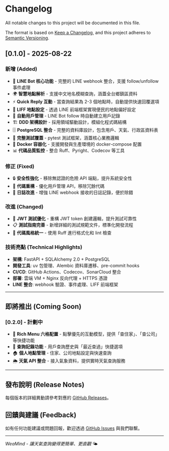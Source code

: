 # Changelog

All notable changes to this project will be documented in this file.

The format is based on [Keep a Changelog](https://keepachangelog.com/en/1.0.0/),
and this project adheres to [Semantic Versioning](https://semver.org/spec/v2.0.0.html).

## [0.1.0] - 2025-08-22

### 新增 (Added)
- 🚀 **LINE Bot 核心功能** - 完整的 LINE webhook 整合，支援 follow/unfollow 事件處理
- 🌍 **智慧地點解析** - 支援中文地名模糊查詢，涵蓋全台鄉鎮區資料
- ⚡ **Quick Reply 互動** - 當查詢結果為 2-3 個地點時，自動提供快速回覆選項
- 🎯 **LIFF 地點設定** - 透過 LINE 前端框架實現便民的地點偏好設定
- 👤 **自動用戶管理** - LINE Bot follow 時自動建立用戶記錄
- 🏗️ **DDD 架構設計** - 採用領域驅動設計，模組化程式碼結構
- 🗄️ **PostgreSQL 整合** - 完整的資料庫設計，包含用戶、天氣、行政區資料表
- 🧪 **完整測試覆蓋** - pytest 測試框架，涵蓋核心業務邏輯
- 🐳 **Docker 容器化** - 支援開發與生產環境的 docker-compose 配置
- 📊 **代碼品質監控** - 整合 Ruff、Pyright、Codecov 等工具

### 修正 (Fixed)
- 🔒 **安全性強化** - 移除無認證的危險 API 端點，提升系統安全性
- 🧹 **代碼重構** - 優化用戶管理 API，移除冗餘代碼
- 📝 **日誌改進** - 增強 LINE webhook 接收的日誌記錄，便於除錯

### 改進 (Changed)
- 🔧 **JWT 測試優化** - 重構 JWT token 創建邏輯，提升測試可靠性
- 📋 **測試指南完善** - 新增詳細的測試規範文件，標準化開發流程
- 🎨 **代碼風格統一** - 使用 Ruff 進行格式化和 lint 檢查

### 技術亮點 (Technical Highlights)
- **架構**: FastAPI + SQLAlchemy 2.0 + PostgreSQL
- **開發工具**: uv 包管理、Alembic 資料庫遷移、pre-commit hooks
- **CI/CD**: GitHub Actions、Codecov、SonarCloud 整合
- **部署**: 雲端 VM + Nginx 反向代理 + HTTPS 憑證
- **LINE 整合**: webhook 驗證、事件處理、LIFF 前端框架

---

## 即將推出 (Coming Soon)

### [0.2.0] - 計劃中
- 🎨 **Rich Menu 六格配置** - 點擊優先的互動模型，提供「查住家」、「查公司」等快捷功能
- 📜 **查詢記錄功能** - 用戶查詢歷史與「最近查過」快捷選項
- 🏠 **個人地點管理** - 住家、公司地點設定與快速查詢
- 🌦️ **天氣 API 整合** - 接入氣象資料，提供實時天氣查詢服務

---

## 發布說明 (Release Notes)
每個版本的詳細異動請參考對應的 [GitHub Releases](https://github.com/kyomind/WeaMind/releases)。

## 回饋與建議 (Feedback)
如有任何功能建議或問題回報，歡迎透過 [GitHub Issues](https://github.com/kyomind/WeaMind/issues) 與我們聯繫。

---
*WeaMind - 讓天氣查詢變得更簡單、更直觀* 🌤️
